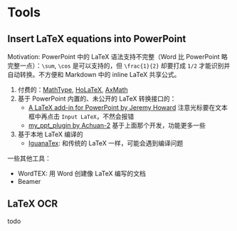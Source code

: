 # Tools

## Insert LaTeX equations into PowerPoint

Motivation: PowerPoint 中的 LaTeX 语法支持不完整（Word 比 PowerPoint 略完整一点）：`\sum`, `\cos` 是可以支持的，但 `\frac{1}{2}` 却要打成 `1/2` 才能识别并自动转换。不方便和 Markdown 中的 inline LaTeX 共享公式。

1. 付费的：[MathType](https://www.wiris.com/en/mathtype/), [HoLaTeX](https://holatex.app/), [AxMath](https://www.axsoft.co/) 
2. 基于 PowerPoint 内置的、未公开的 LaTeX 转换接口的：
    - [A LaTeX add-in for PowerPoint by Jeremy Howard](https://www.fast.ai/posts/2019-06-17-latex-ppt.html) 注意光标要在文本框中再点击 `Input LaTeX`，不然会报错
    - [my_ppt_plugin by Achuan-2](https://github.com/Achuan-2/my_ppt_plugin) 基于上面那个开发，功能更多一些
3. 基于本地 LaTeX 编译的
    - [IguanaTex](https://www.jonathanleroux.org/software/iguanatex/): 和传统的 LaTeX 一样，可能会遇到编译问题

一些其他工具：

- WordTEX: 用 Word 创建像 LaTeX 编写的文档
- Beamer


## LaTeX OCR

todo
